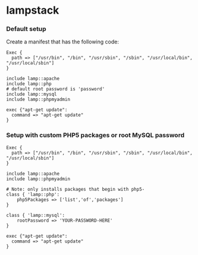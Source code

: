 # lampstack #

### Default setup
Create a manifest that has the following code:

```puppet
Exec {
  path => ["/usr/bin", "/bin", "/usr/sbin", "/sbin", "/usr/local/bin", "/usr/local/sbin"]
}

include lamp::apache
include lamp::php
# default root password is 'password'
include lamp::mysql
include lamp::phpmyadmin

exec {"apt-get update":
  command => "apt-get update"
}
```

### Setup with custom PHP5 packages or root MySQL password

```puppet
Exec {
  path => ["/usr/bin", "/bin", "/usr/sbin", "/sbin", "/usr/local/bin", "/usr/local/sbin"]
}

include lamp::apache
include lamp::phpmyadmin

# Note: only installs packages that begin with php5-
class { 'lamp::php':
    php5Packages => ['list','of','packages']
}

class { 'lamp::mysql':
    rootPassword => 'YOUR-PASSWORD-HERE'
}

exec {"apt-get update":
  command => "apt-get update"
}
```

